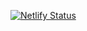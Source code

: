 [![Netlify Status](https://api.netlify.com/api/v1/badges/b6f67c86-4ebf-4252-927f-8adde0d2f81d/deploy-status)](https://app.netlify.com/projects/stcentrodetreinamento/deploys)
